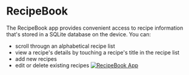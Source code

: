 # RecipeBook
The RecipeBook app provides convenient access to recipe information that's stored in a SQLite database on the device. You can:
- scroll througn an alphabetical recipe list
- view a recipe's details by touching a recipe's title in the recipe list
- add new recipes
- edit or delete existing recipes
[![RecipeBook App](https://i.imgur.com/yj1hp5Z.jpg)](https://www.youtube.com/watch?v=lWnNNlHOYjY)
